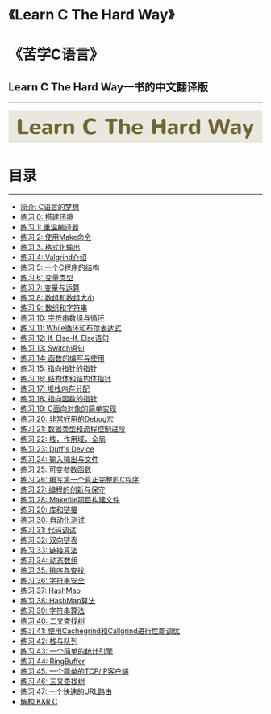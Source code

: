 # 《Learn C The Hard Way》
# 《苦学C语言》
## Learn C The Hard Way一书的中文翻译版 ##

----------------------------------

![logo](./logo.png)
# 目录 #

----------------------------------


- [简介: C语言的梦想][48]
- [练习 0: 搭建环境][0]
- [练习 1: 重温编译器][1]
- [练习 2: 使用Make命令][2]
- [练习 3: 格式化输出][3]
- [练习 4: Valgrind介绍][4]
- [练习 5: 一个C程序的结构][5]
- [练习 6: 变量类型][6]
- [练习 7: 变量与运算][7]
- [练习 8: 数组和数组大小][8]
- [练习 9: 数组和字符串][9]
- [练习 10: 字符串数组与循环][10]
- [练习 11: While循环和布尔表达式][11]
- [练习 12: If, Else-If, Else语句][12]
- [练习 13: Switch语句][13]
- [练习 14: 函数的编写与使用][14]
- [练习 15: 指向指针的指针][15]
- [练习 16: 结构体和结构体指针][16]
- [练习 17: 堆栈内存分配][17]
- [练习 18: 指向函数的指针][18]
- [练习 19: C面向对象的简单实现][19]
- [练习 20: 非常好用的Debug宏][20]
- [练习 21: 数据类型和流程控制进阶][21]
- [练习 22: 栈，作用域，全局][22]
- [练习 23: Duff's Device][23]
- [练习 24: 输入输出与文件][24]
- [练习 25: 可变参数函数][25]
- [练习 26: 编写第一个真正完整的C程序][26]
- [练习 27: 编程的创新与保守][27]
- [练习 28: Makefile项目构建文件][28]
- [练习 29: 库和链接][29]
- [练习 30: 自动化测试][30]
- [练习 31: 代码调试][31]
- [练习 32: 双向链表][32]
- [练习 33: 链接算法][33]
- [练习 34: 动态数组][34]
- [练习 35: 排序与查找][35]
- [练习 36: 字符串安全][36]
- [练习 37: HashMap][37]
- [练习 38: HashMap算法][38]
- [练习 39: 字符串算法][39]
- [练习 40: 二叉查找树][40]
- [练习 41: 使用Cachegrind和Callgrind进行性能调优][41]
- [练习 42: 栈与队列][42]
- [练习 43: 一个简单的统计引擎][43]
- [练习 44: RingBuffer][44]
- [练习 45: 一个简单的TCP/IP客户端][45]
- [练习 46: 三叉查找树][46]
- [练习 47: 一个快速的URL路由][47]
- [解构 K&R C][49]


[0]: ./exercise-0.md
[1]: ./exercise-1.md
[2]: ./exercise-2.md
[3]: ./exercise-3.md
[4]: ./exercise-4.md
[5]: ./exercise-5.md
[6]: ./exercise-6.md
[7]: ./exercise-7.md
[8]: ./exercise-8.md
[9]: ./exercise-9.md
[10]: ./exercise-10.md
[11]: ./exercise-11.md
[12]: ./exercise-12.md
[13]: ./exercise-13.md
[14]: ./exercise-14.md
[15]: ./exercise-15.md
[16]: ./exercise-16.md
[17]: ./exercise-17.md
[18]: ./exercise-18.md
[19]: ./exercise-19.md
[20]: ./exercise-20.md
[21]: ./exercise-21.md
[22]: ./exercise-22.md
[23]: ./exercise-23.md
[24]: ./exercise-24.md
[25]: ./exercise-25.md
[26]: ./exercise-26.md
[27]: ./exercise-27.md
[28]: ./exercise-28.md
[29]: ./exercise-29.md
[30]: ./exercise-30.md
[31]: ./exercise-31.md
[32]: ./exercise-32.md
[33]: ./exercise-33.md
[34]: ./exercise-34.md
[35]: ./exercise-35.md
[36]: ./exercise-36.md
[37]: ./exercise-37.md
[38]: ./exercise-38.md
[39]: ./exercise-39.md
[40]: ./exercise-40.md
[41]: ./exercise-41.md
[42]: ./exercise-42.md
[43]: ./exercise-43.md
[44]: ./exercise-44.md
[45]: ./exercise-45.md
[46]: ./exercise-46.md
[47]: ./exercise-47.md
[48]: ./introduction.md
[49]: ./deconstructing.md